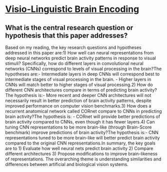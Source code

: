# [Visio-Linguistic Brain Encoding](https://arxiv.org/abs/2204.08261v1)

## What is the central research question or hypothesis that this paper addresses?

Based on my reading, the key research questions and hypotheses addressed in this paper are:1) How well can neural representations from deep neural networks predict brain activity patterns in response to visual stimuli? Specifically, how do different layers in convolutional neural networks (CNNs) correspond to levels of visual processing in the brain?The hypotheses are:- Intermediate layers in deep CNNs will correspond best to intermediate stages of visual processing in the brain. - Higher layers in CNNs will match better to higher stages of visual processing.2) How do different CNN architectures compare in terms of predicting brain activity? The hypothesis is:- More recent and deeper CNN architectures will not necessarily result in better prediction of brain activity patterns, despite improved performance on computer vision benchmarks.3) How does a recurrent anatomical network called CORnet compare to CNNs in predicting brain activity?The hypothesis is: - CORnet will provide better predictions of brain activity compared to CNNs, even though it has fewer layers.4) Can tuning CNN representations to be more brain-like (through Brain-Score benchmark) improve predictions of brain activity?The hypothesis is:- CNN representations tuned to be more brain-like will better predict brain activity compared to the original CNN representations.In summary, the key goals are to 1) Evaluate how well neural nets predict brain activity 2) Compare different architectures 3) Propose modifications to improve brain-likeness of representations. The overarching theme is understanding similarities and differences between artificial and biological vision systems.
